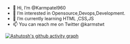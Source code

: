 - 👋 Hi, I’m @Karmpatel960
- 👀 I’m interested in Opensource,Devops,Development.
- 🌱 I’m currently learning HTML ,CSS,JS
- 📫 You can reach me on Twitter @karmstwt

<!---
Karmpatel960/Karmpatel960 is a ✨ special ✨ repository because its `README.md` (this file) appears on your GitHub profile.
You can click the Preview link to take a look at your changes.
--->

[![Ashutosh's github activity graph](https://activity-graph.herokuapp.com/graph?username=karmpatel960&bg_color=ffcfe9&color=9e4c98&line=9e4c98&point=403d3d&area=true&hide_border=true)](https://github.com/ashutosh00710/github-readme-activity-graph)
